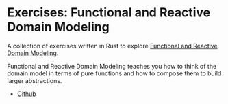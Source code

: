 # Exercises: Functional and Reactive Domain Modeling

A collection of exercises written in Rust to explore
[Functional and Reactive Domain Modeling](https://www.manning.com/books/functional-and-reactive-domain-modeling).

Functional and Reactive Domain Modeling teaches you how to think of the domain
model in terms of pure functions and how to compose them to build larger
abstractions.

* [Github](https://github.com/debasishg/frdomain)

